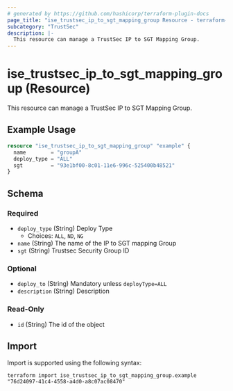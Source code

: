 ```yaml
---
# generated by https://github.com/hashicorp/terraform-plugin-docs
page_title: "ise_trustsec_ip_to_sgt_mapping_group Resource - terraform-provider-ise"
subcategory: "TrustSec"
description: |-
  This resource can manage a TrustSec IP to SGT Mapping Group.
---
```


# ise_trustsec_ip_to_sgt_mapping_group (Resource)

This resource can manage a TrustSec IP to SGT Mapping Group.

## Example Usage

```terraform
resource "ise_trustsec_ip_to_sgt_mapping_group" "example" {
  name        = "groupA"
  deploy_type = "ALL"
  sgt         = "93e1bf00-8c01-11e6-996c-525400b48521"
}
```

<!-- schema generated by tfplugindocs -->
## Schema

### Required

- `deploy_type` (String) Deploy Type
  - Choices: `ALL`, `ND`, `NG`
- `name` (String) The name of the IP to SGT mapping Group
- `sgt` (String) Trustsec Security Group ID

### Optional

- `deploy_to` (String) Mandatory unless `deployType=ALL`
- `description` (String) Description

### Read-Only

- `id` (String) The id of the object

## Import

Import is supported using the following syntax:

```shell
terraform import ise_trustsec_ip_to_sgt_mapping_group.example "76d24097-41c4-4558-a4d0-a8c07ac08470"
```
